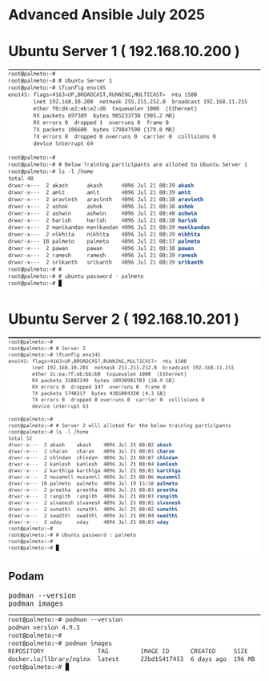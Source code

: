 # Advanced Ansible July 2025

# Ubuntu Server 1 ( 192.168.10.200 )
![Users](server-1.png)

# Ubuntu Server 2 ( 192.168.10.201 )
![Users](server-2.png)

## Podam
<pre>
podman --version
podman images
</pre>
![podman](podman.png)
